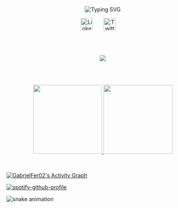 <p align="center">
<img src="https://readme-typing-svg.demolab.com?font=Fira+Code&weight=600&duration=3000&pause=1000&color=F85D7F&center=true&width=435&lines=Meu+Nome+%C3%A9+Gabriel+Fernando;Sou+um+desenvolvedor+FullStack" alt="Typing SVG" />
</p>

<p align="center">
<a href="https://www.linkedin.com/in/gabriel-fernando-59222921b/" target="_blank"><img width="32px" alt="LinkedIn" title="LinkedIn" src="https://i.imgur.com/yRpa1dQ.png"/></a>
  &#8287;&#8287;&#8287;&#8287;&#8287;
  <a href="https://x.com/el_gabrielfer" target="_blank"><img width="32px" alt="Twitter" title="Twitter" src="https://i.imgur.com/AixJgnm.png"/></a>
  &#8287;&#8287;&#8287;&#8287;&#8287;
</p>
<br>
<br>

<p align="center">
  <a href="https://skillicons.dev">
    <img src="https://skillicons.dev/icons?i=html,css,typescript,react,astro,nest,postgres,mongodb,prisma,docker,bash&perline=" />
  </a>
</p>
<br>
<br>

<p align="center">
<a href="https://github.com/GabrielFer02">
<img loading="lazy" height="180em" src="https://github-readme-stats.vercel.app/api?username=GabrielFer02&show_icons=true&include_all_commits=true&count_private=true&theme=react&hide_border=true&bg_color=1F222E&title_color=F85D7F&icon_color=F8D866" height="192px"/>
</a>
<img loading="lazy" height="180em" src="https://github-readme-stats.vercel.app/api/top-langs/?username=GabrielFer02&langs_count=8&layout=compact&theme=react&hide_border=true&bg_color=1F222E&title_color=F85D7F&icon_color=F8D866&hide=Jupyter%20Notebook,Roff" height="192px"/>
</p>
<br>

<a href="https://github.com/ashutosh00710/github-readme-activity-graph"><img alt="GabrielFer02's Activity Graph" src="https://github-readme-activity-graph.vercel.app/graph/?username=GabrielFer02&bg_color=1F222E&color=F8D866&line=F85D7F&point=FFFFFF&hide_border=true" /></a>

[![spotify-github-profile](https://spotify-github-profile.kittinanx.com/api/view?uid=fernandogabriel054&cover_image=true&theme=novatorem&show_offline=false&background_color=5f545a&interchange=false&bar_color=ffffff&bar_color_cover=false)](https://spotify-github-profile.kittinanx.com/api/view?uid=fernandogabriel054&redirect=true)

![snake animation](https://github.com/GabrielFer02/GabrielFer02/blob/output/github-contribution-grid-snake2.svg)
